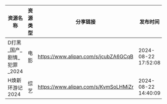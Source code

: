 | 资源名称              | 资源类型 | 分享链接                                 | 发布时间                |
| ----------------- | ---- | ------------------------------------ | ------------------- |
| D打黑_国产_剧情_犯罪_2024 | 电影   | https://www.alipan.com/s/jcubZA6GCqB | 2024-08-22 17:52:08 |
| H焕新环游记2024        | 综艺   | https://www.alipan.com/s/KvmSoLHMiZr | 2024-08-22 14:40:09 |

